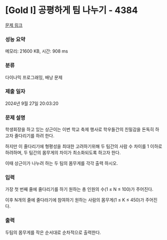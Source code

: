 # [Gold I] 공평하게 팀 나누기 - 4384 

[문제 링크](https://www.acmicpc.net/problem/4384) 

### 성능 요약

메모리: 21600 KB, 시간: 908 ms

### 분류

다이나믹 프로그래밍, 배낭 문제

### 제출 일자

2024년 9월 27일 20:03:20

### 문제 설명

<p>학생회장을 하고 있는 상근이는 이번 학교 축제 행사로 학우들간의 친밀감을 돈독히 하고자 줄다리기를 하려 한다.</p>

<p>하지만 이 줄다리기에 형평성을 최대한 고려하기위해 두 팀간의 사람 수 차이를 1 이하로 하려하며, 두 팀간의 몸무게의 차이가 최소화되도록 하고자 한다.</p>

<p>이때 상근이가 나누려 하는 두 팀의 몸무게를 각각 출력 하시오.</p>

### 입력 

 <p>가장 첫 번째 줄에 줄다리기를 하기 원하는 총 인원의 수(1 ≤ N ≤ 100)가 주어진다.</p>

<p>이후 N개의 줄에 줄다라기에 참여하기 원하는 사람의 몸무게(1 ≤ K ≤ 450)가 주어진다.</p>

### 출력 

 <p>두팀의 몸무게를 작은 순서대로 순차적으로 출력한다.</p>


